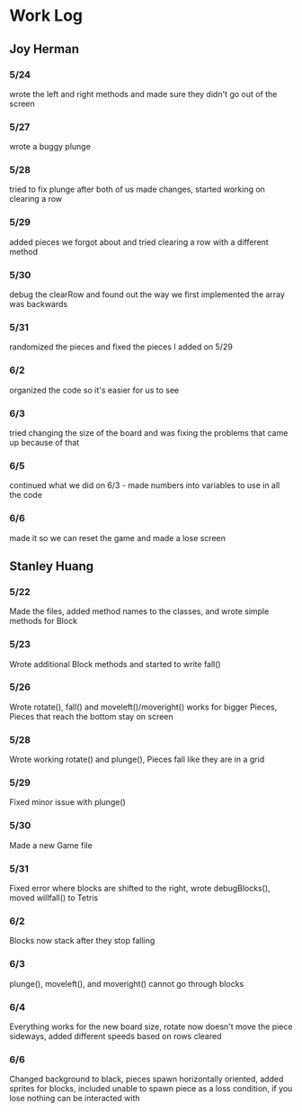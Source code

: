 # Work Log

## Joy Herman

### 5/24

wrote the left and right methods and made sure they didn't go out of the screen

### 5/27

wrote a buggy plunge

### 5/28

tried to fix plunge after both of us made changes, started working on clearing a row

### 5/29

added pieces we forgot about and tried clearing a row with a different method

### 5/30

debug the clearRow and found out the way we first implemented the array was backwards

### 5/31

randomized the pieces and fixed the pieces I added on 5/29

### 6/2

organized the code so it's easier for us to see

### 6/3

tried changing the size of the board and was fixing the problems that came up because of that

### 6/5

continued what we did on 6/3 - made numbers into variables to use in all the code

### 6/6

made it so we can reset the game and made a lose screen


## Stanley Huang

### 5/22

Made the files, added method names to the classes, and wrote simple methods for Block

### 5/23

Wrote additional Block methods and started to write fall()

### 5/26

Wrote rotate(), fall() and moveleft()/moveright() works for bigger Pieces, Pieces that reach the bottom stay on screen

### 5/28

Wrote working rotate() and plunge(), Pieces fall like they are in a grid

### 5/29

Fixed minor issue with plunge()

### 5/30

Made a new Game file

### 5/31

Fixed error where blocks are shifted to the right, wrote debugBlocks(), moved willfall() to Tetris

### 6/2

Blocks now stack after they stop falling

### 6/3

plunge(), moveleft(), and moveright() cannot go through blocks

### 6/4

Everything works for the new board size, rotate now doesn't move the piece sideways, added different speeds based on rows cleared

### 6/6

Changed background to black, pieces spawn horizontally oriented, added sprites for blocks, included unable to spawn piece as a loss condition, if you lose nothing can be interacted with
